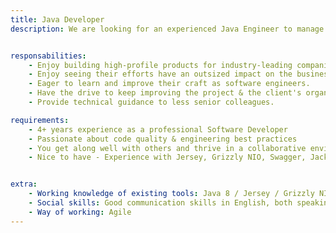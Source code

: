 ```yaml
---
title: Java Developer
description: We are looking for an experienced Java Engineer to manage a team working on a Chaos Engineering application. The main responsibility is to develop the platform that is responsible for deploying agents, plan experiments, execute tests, measure impact and understand system real-world behavior.


responsabilities:
    - Enjoy building high-profile products for industry-leading companies!
    - Enjoy seeing their efforts have an outsized impact on the business and our customers.
    - Eager to learn and improve their craft as software engineers.
    - Have the drive to keep improving the project & the client's organization with technical improvements.
    - Provide technical guidance to less senior colleagues.

requirements:
    - 4+ years experience as a professional Software Developer
    - Passionate about code quality & engineering best practices
    - You get along well with others and thrive in a collaborative environment
    - Nice to have - Experience with Jersey, Grizzly NIO, Swagger, Jackson


extra:
    - Working knowledge of existing tools: Java 8 / Jersey / Grizzly NIO / Swagger / Jackson
    - Social skills: Good communication skills in English, both speaking and writing / Able to work both independently and within a team environment / Continuous improvement mindset / Team spirit, passion for technology, and easily adaptive
    - Way of working: Agile
---
```

